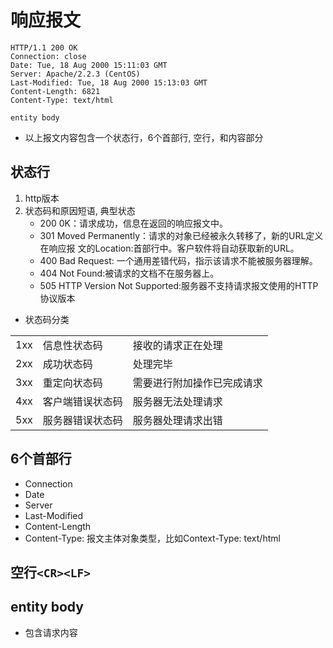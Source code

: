 # 响应报文

```http
HTTP/1.1 200 OK
Connection: close
Date: Tue, 18 Aug 2000 15:11:03 GMT
Server: Apache/2.2.3 (CentOS)
Last-Modified: Tue, 18 Aug 2000 15:13:03 GMT
Content-Length: 6821
Content-Type: text/html

entity body
```

- 以上报文内容包含一个状态行，6个首部行, 空行，和内容部分

## 状态行

1. http版本
2. 状态码和原因短语, 典型状态
    - 200 0K：请求成功，信息在返回的响应报文中。 
    - 301 Moved Permanently：请求的对象已经被永久转移了，新的URL定义在响应报 文的Location:首部行中。客户软件将自动获取新的URL。
    - 400 Bad Request: 一个通用差错代码，指示该请求不能被服务器理解。 
    - 404 Not Found:被请求的文档不在服务器上。 
    - 505 HTTP Version Not Supported:服务器不支持请求报文使用的HTTP协议版本
- 状态码分类
<table>
<tr>
<td>1xx</td>
<td>信息性状态码</td>
<td>接收的请求正在处理</td>
</tr>
<tr>
<td>2xx</td>
<td>成功状态码</td>
<td>处理完毕</td>
</tr>
<tr>
<td>3xx</td>
<td>重定向状态码</td>
<td>需要进行附加操作已完成请求</td>
</tr>
<tr>
<td>4xx</td>
<td>客户端错误状态码</td>
<td>服务器无法处理请求</td>
</tr>
<tr>
<td>5xx</td>
<td>服务器错误状态码</td>
<td>服务器处理请求出错</td>
</tr>
</table>

## 6个首部行

- Connection
- Date
- Server
- Last-Modified
- Content-Length
- Content-Type: 报文主体对象类型，比如Context-Type: text/html

## 空行`<CR><LF>`  

## entity body

- 包含请求内容

